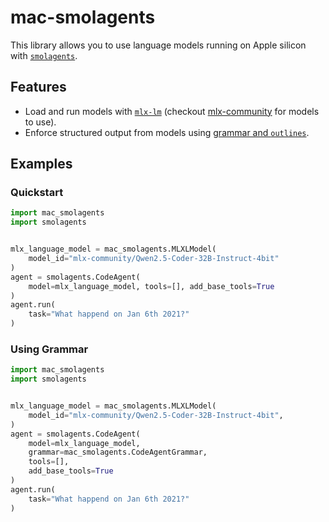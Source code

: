 # mac-smolagents

This library allows you to use language models running on Apple silicon with [`smolagents`](https://github.com/huggingface/smolagents).

## Features

- Load and run models with [`mlx-lm`](https://pypi.org/project/mlx-lm/) (checkout [mlx-community](https://huggingface.co/mlx-community) for models to use).
- Enforce structured output from models using [grammar and `outlines`](https://dottxt-ai.github.io/outlines/latest/reference/generation/cfg/).

## Examples

### Quickstart

```python
import mac_smolagents
import smolagents


mlx_language_model = mac_smolagents.MLXLModel(
    model_id="mlx-community/Qwen2.5-Coder-32B-Instruct-4bit"
)
agent = smolagents.CodeAgent(
    model=mlx_language_model, tools=[], add_base_tools=True
)
agent.run(
    task="What happend on Jan 6th 2021?"
)
```

### Using Grammar

```python
import mac_smolagents
import smolagents


mlx_language_model = mac_smolagents.MLXLModel(
    model_id="mlx-community/Qwen2.5-Coder-32B-Instruct-4bit",
)
agent = smolagents.CodeAgent(
    model=mlx_language_model, 
    grammar=mac_smolagents.CodeAgentGrammar,
    tools=[], 
    add_base_tools=True
)
agent.run(
    task="What happend on Jan 6th 2021?"
)
```
